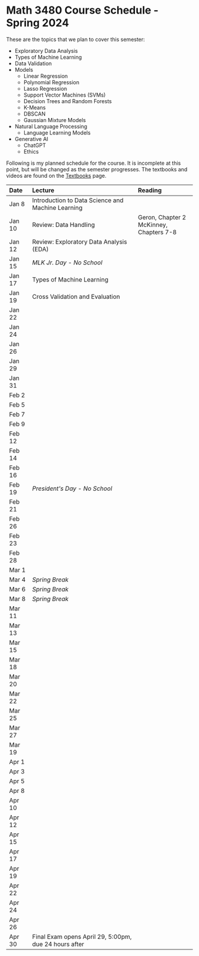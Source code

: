 # Math 3480 Course Schedule - Spring 2024
These are the topics that we plan to cover this semester:
* Exploratory Data Analysis
* Types of Machine Learning
* Data Validation
* Models
  * Linear Regression
  * Polynomial Regression
  * Lasso Regression
  * Support Vector Machines (SVMs)
  * Decision Trees and Random Forests
  * K-Means
  * DBSCAN
  * Gaussian Mixture Models
* Natural Language Processing
  * Language Learning Models
* Generative AI
  * ChatGPT
  * Ethics

Following is my planned schedule for the course. It is incomplete at this point, but will be changed as the semester progresses. The textbooks and videos are found on the [Textbooks](https://github.com/drolsonmi/math3080/blob/main/3480_Textbooks.md) page.

| Date   | Lecture                                           | Reading                                    |
| :----- | :--------------------------                       | :--------------------------------------    |
| Jan 8  | Introduction to Data Science and Machine Learning |                                            |
| Jan 10 | Review: Data Handling                             | Geron, Chapter 2<br>McKinney, Chapters 7-8 |
| Jan 12 | Review: Exploratory Data Analysis (EDA)           |                                            |
| Jan 15 | *MLK Jr. Day - No School*                         |                                            |
| Jan 17 | Types of Machine Learning                         |                                            |
| Jan 19 | Cross Validation and Evaluation                   |                                            |
| Jan 22 |                                                   |                                            |
| Jan 24 |                                                   |                                            |
| Jan 26 |                                                   |                                            |
| Jan 29 |                                                   |                                            |
| Jan 31 |                                                   |                                            |
| Feb 2  |                                                   |                                            |
| Feb 5  |                                                   |                                            |
| Feb 7  |                                                   |                                            |
| Feb 9  |                                                   |                                            |
| Feb 12 |                                                   |                                            |
| Feb 14 |                                                   |                                            |
| Feb 16 |                                                   |                                            |
| Feb 19 | *President's Day - No School*                     |                                            |
| Feb 21 |                                                   |                                            |
| Feb 26 |                                                   |                                            |
| Feb 23 |                                                   |                                            |
| Feb 28 |                                                   |                                            |
| Mar 1  |                                                   |                                            |
| Mar 4  | *Spring Break*                                    |                                            |
| Mar 6  | *Spring Break*                                    |                                            |
| Mar 8  | *Spring Break*                                    |                                            |
| Mar 11 |                                                   |                                            |
| Mar 13 |                                                   |                                            |
| Mar 15 |                                                   |                                            |
| Mar 18 |                                                   |                                            |
| Mar 20 |                                                   |                                            |
| Mar 22 |                                                   |                                            |
| Mar 25 |                                                   |                                            |
| Mar 27 |                                                   |                                            |
| Mar 19 |                                                   |                                            |
| Apr 1  |                                                   |                                            |
| Apr 3  |                                                   |                                            |
| Apr 5  |                                                   |                                            |
| Apr 8  |                                                   |                                            |
| Apr 10 |                                                   |                                            |
| Apr 12 |                                                   |                                            |
| Apr 15 |                                                   |                                            |
| Apr 17 |                                                   |                                            |
| Apr 19 |                                                   |                                            |
| Apr 22 |                                                   |                                            |
| Apr 24 |                                                   |                                            |
| Apr 26 |                                                   |                                            |
| Apr 30 | Final Exam opens April 29, 5:00pm, due 24 hours after |                                        |
